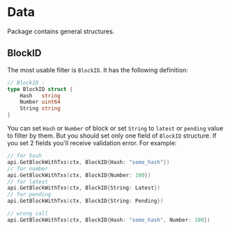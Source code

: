 # Data

Package contains general structures.

## BlockID

The most usable filter is `BlockID`. It has the following definition:

```go
// BlockID -
type BlockID struct {
	Hash   string
	Number uint64
	String string
}
```

You can set `Hash` or `Number` of block or set `String` to `latest` or `pending` value to filter by them. But you should set only one field of `BlockID` structure. If you set 2 fields you'll receive validation error. For example:

```go
// for hash
api.GetBlockWithTxs(ctx, BlockID{Hash: "some_hash"})
// for number
api.GetBlockWithTxs(ctx, BlockID{Number: 100})
// for latest
api.GetBlockWithTxs(ctx, BlockID{String: Latest})
// for pending
api.GetBlockWithTxs(ctx, BlockID{String: Pending})

// wrong call
api.GetBlockWithTxs(ctx, BlockID{Hash: "some_hash", Number: 100})
```
